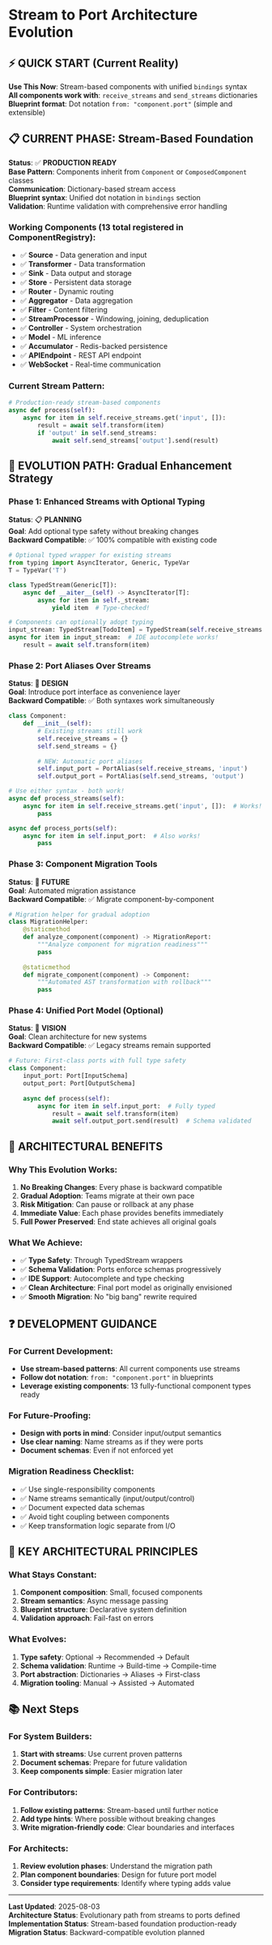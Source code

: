 # Stream to Port Architecture Evolution

## ⚡ QUICK START (Current Reality)
**Use This Now**: Stream-based components with unified `bindings` syntax  
**All components work with**: `receive_streams` and `send_streams` dictionaries  
**Blueprint format**: Dot notation `from: "component.port"` (simple and extensible)  

## 📋 CURRENT PHASE: Stream-Based Foundation
**Status**: ✅ **PRODUCTION READY**  
**Base Pattern**: Components inherit from `Component` or `ComposedComponent` classes  
**Communication**: Dictionary-based stream access  
**Blueprint syntax**: Unified dot notation in `bindings` section  
**Validation**: Runtime validation with comprehensive error handling  

### Working Components (13 total registered in ComponentRegistry):
- ✅ **Source** - Data generation and input
- ✅ **Transformer** - Data transformation
- ✅ **Sink** - Data output and storage
- ✅ **Store** - Persistent data storage
- ✅ **Router** - Dynamic routing
- ✅ **Aggregator** - Data aggregation
- ✅ **Filter** - Content filtering
- ✅ **StreamProcessor** - Windowing, joining, deduplication
- ✅ **Controller** - System orchestration
- ✅ **Model** - ML inference
- ✅ **Accumulator** - Redis-backed persistence
- ✅ **APIEndpoint** - REST API endpoint
- ✅ **WebSocket** - Real-time communication

### Current Stream Pattern:
```python
# Production-ready stream-based components
async def process(self):
    async for item in self.receive_streams.get('input', []):
        result = await self.transform(item)
        if 'output' in self.send_streams:
            await self.send_streams['output'].send(result)
```

## 🚀 EVOLUTION PATH: Gradual Enhancement Strategy

### Phase 1: Enhanced Streams with Optional Typing
**Status**: 📋 **PLANNING**  
**Goal**: Add optional type safety without breaking changes  
**Backward Compatible**: ✅ 100% compatible with existing code  

```python
# Optional typed wrapper for existing streams
from typing import AsyncIterator, Generic, TypeVar
T = TypeVar('T')

class TypedStream(Generic[T]):
    async def __aiter__(self) -> AsyncIterator[T]:
        async for item in self._stream:
            yield item  # Type-checked!

# Components can optionally adopt typing
input_stream: TypedStream[TodoItem] = TypedStream(self.receive_streams.get('input'))
async for item in input_stream:  # IDE autocomplete works!
    result = await self.transform(item)
```

### Phase 2: Port Aliases Over Streams  
**Status**: 🔬 **DESIGN**  
**Goal**: Introduce port interface as convenience layer  
**Backward Compatible**: ✅ Both syntaxes work simultaneously  

```python
class Component:
    def __init__(self):
        # Existing streams still work
        self.receive_streams = {}
        self.send_streams = {}
        
        # NEW: Automatic port aliases
        self.input_port = PortAlias(self.receive_streams, 'input')
        self.output_port = PortAlias(self.send_streams, 'output')

# Use either syntax - both work!
async def process_streams(self):
    async for item in self.receive_streams.get('input', []):  # Works!
        pass

async def process_ports(self):
    async for item in self.input_port:  # Also works!
        pass
```

### Phase 3: Component Migration Tools
**Status**: 🎯 **FUTURE**  
**Goal**: Automated migration assistance  
**Backward Compatible**: ✅ Migrate component-by-component  

```python
# Migration helper for gradual adoption
class MigrationHelper:
    @staticmethod
    def analyze_component(component) -> MigrationReport:
        """Analyze component for migration readiness"""
        pass
    
    @staticmethod
    def migrate_component(component) -> Component:
        """Automated AST transformation with rollback"""
        pass
```

### Phase 4: Unified Port Model (Optional)
**Status**: 🌟 **VISION**  
**Goal**: Clean architecture for new systems  
**Backward Compatible**: ✅ Legacy streams remain supported  

```python
# Future: First-class ports with full type safety
class Component:
    input_port: Port[InputSchema]
    output_port: Port[OutputSchema]
    
    async def process(self):
        async for item in self.input_port:  # Fully typed
            result = await self.transform(item)
            await self.output_port.send(result)  # Schema validated
```

## 🎯 ARCHITECTURAL BENEFITS

### Why This Evolution Works:
1. **No Breaking Changes**: Every phase is backward compatible
2. **Gradual Adoption**: Teams migrate at their own pace
3. **Risk Mitigation**: Can pause or rollback at any phase
4. **Immediate Value**: Each phase provides benefits immediately
5. **Full Power Preserved**: End state achieves all original goals

### What We Achieve:
- ✅ **Type Safety**: Through TypedStream wrappers
- ✅ **Schema Validation**: Ports enforce schemas progressively  
- ✅ **IDE Support**: Autocomplete and type checking
- ✅ **Clean Architecture**: Final port model as originally envisioned
- ✅ **Smooth Migration**: No "big bang" rewrite required  

## ❓ DEVELOPMENT GUIDANCE

### For Current Development:
- **Use stream-based patterns**: All current components use streams
- **Follow dot notation**: `from: "component.port"` in blueprints
- **Leverage existing components**: 13 fully-functional component types ready

### For Future-Proofing:
- **Design with ports in mind**: Consider input/output semantics
- **Use clear naming**: Name streams as if they were ports
- **Document schemas**: Even if not enforced yet

### Migration Readiness Checklist:
- ✅ Use single-responsibility components
- ✅ Name streams semantically (input/output/control)
- ✅ Document expected data schemas
- ✅ Avoid tight coupling between components
- ✅ Keep transformation logic separate from I/O

## 🚨 KEY ARCHITECTURAL PRINCIPLES

### What Stays Constant:
1. **Component composition**: Small, focused components
2. **Stream semantics**: Async message passing
3. **Blueprint structure**: Declarative system definition
4. **Validation approach**: Fail-fast on errors

### What Evolves:
1. **Type safety**: Optional → Recommended → Default
2. **Schema validation**: Runtime → Build-time → Compile-time
3. **Port abstraction**: Dictionaries → Aliases → First-class
4. **Migration tooling**: Manual → Assisted → Automated

## 📚 Next Steps

### For System Builders:
1. **Start with streams**: Use current proven patterns
2. **Document schemas**: Prepare for future validation
3. **Keep components simple**: Easier migration later

### For Contributors:
1. **Follow existing patterns**: Stream-based until further notice
2. **Add type hints**: Where possible without breaking changes
3. **Write migration-friendly code**: Clear boundaries and interfaces

### For Architects:
1. **Review evolution phases**: Understand the migration path
2. **Plan component boundaries**: Design for future port model
3. **Consider type requirements**: Identify where typing adds value

---
**Last Updated**: 2025-08-03  
**Architecture Status**: Evolutionary path from streams to ports defined  
**Implementation Status**: Stream-based foundation production-ready  
**Migration Status**: Backward-compatible evolution planned  